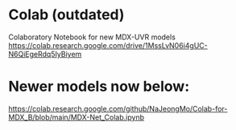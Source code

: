 # Colab (outdated)
Colaboratory Notebook for new MDX-UVR models<br>
https://colab.research.google.com/drive/1MssLvN06i4gUC-N6QiEgeRdq5IyBiyem
# Newer models now below:
https://colab.research.google.com/github/NaJeongMo/Colab-for-MDX_B/blob/main/MDX-Net_Colab.ipynb
